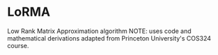 # LoRMA
Low Rank Matrix Approximation algorithm
NOTE: uses code and mathematical derivations adapted from Princeton University's COS324 course.
